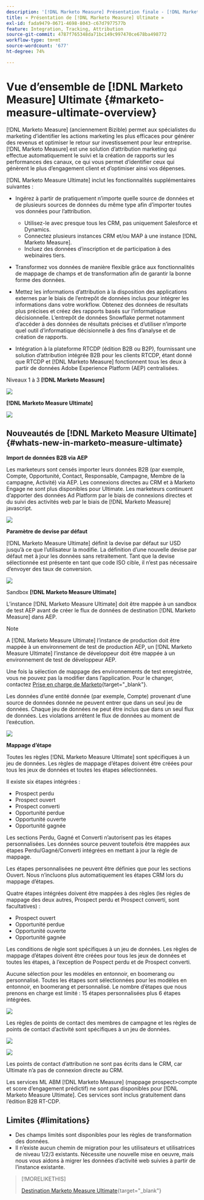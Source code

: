 ```yaml
---
description: '[!DNL Marketo Measure] Présentation finale - [!DNL Marketo Measure]'
title: « Présentation de [!DNL Marketo Measure] Ultimate »
exl-id: fada9479-0671-4698-8043-c67d7977577b
feature: Integration, Tracking, Attribution
source-git-commit: 4787f765348da71bc149c997470ce678ba498772
workflow-type: tm+mt
source-wordcount: '677'
ht-degree: 74%

---
```


# Vue d’ensemble de [!DNL Marketo Measure] Ultimate {#marketo-measure-ultimate-overview}

[!DNL Marketo Measure] (anciennement Bizible) permet aux spécialistes du marketing d’identifier les actions marketing les plus efficaces pour générer des revenus et optimiser le retour sur investissement pour leur entreprise. [!DNL Marketo Measure] est une solution d’attribution marketing qui effectue automatiquement le suivi et la création de rapports sur les performances des canaux, ce qui vous permet d’identifier ceux qui génèrent le plus d’engagement client et d’optimiser ainsi vos dépenses.

[!DNL Marketo Measure Ultimate] inclut les fonctionnalités supplémentaires suivantes :

* Ingérez à partir de pratiquement n’importe quelle source de données et de plusieurs sources de données du même type afin d’importer toutes vos données pour l’attribution.
   * Utilisez-le avec presque tous les CRM, pas uniquement Salesforce et Dynamics.
   * Connectez plusieurs instances CRM et/ou MAP à une instance [!DNL Marketo Measure].
   * Incluez des données d’inscription et de participation à des webinaires tiers.

* Transformez vos données de manière flexible grâce aux fonctionnalités de mappage de champs et de transformation afin de garantir la bonne forme des données.

* Mettez les informations d’attribution à la disposition des applications externes par le biais de l’entrepôt de données inclus pour intégrer les informations dans votre workflow. Obtenez des données de résultats plus précises et créez des rapports basés sur l’informatique décisionnelle. L’entrepôt de données Snowflake permet notamment d’accéder à des données de résultats précises et d’utiliser n’importe quel outil d’informatique décisionnelle à des fins d’analyse et de création de rapports.

* Intégration à la plateforme RTCDP (édition B2B ou B2P), fournissant une solution d’attribution intégrée B2B pour les clients RTCDP, étant donné que RTCDP et [!DNL Marketo Measure] fonctionnent tous les deux à partir de données Adobe Experience Platform (AEP) centralisées.

Niveaux 1 à 3 **[!DNL Marketo Measure]**

![](assets/marketo-measure-ultimate-overview-1.png)

**[!DNL Marketo Measure Ultimate]**

![](assets/marketo-measure-ultimate-overview-2.png)

## Nouveautés de [!DNL Marketo Measure Ultimate] {#whats-new-in-marketo-measure-ultimate}

**Import de données B2B via AEP**

Les marketeurs sont censés importer leurs données B2B (par exemple, Compte, Opportunité, Contact, Responsable, Campagne, Membre de la campagne, Activité) via AEP. Les connexions directes au CRM et à Marketo Engage ne sont plus disponibles pour Ultimate. Les marketeurs continuent d’apporter des données Ad Platform par le biais de connexions directes et du suivi des activités web par le biais de [!DNL Marketo Measure] javascript.

![](assets/marketo-measure-ultimate-overview-3.png)

**Paramètre de devise par défaut**

[!DNL Marketo Measure Ultimate] définit la devise par défaut sur USD jusqu’à ce que l’utilisateur la modifie. La définition d’une nouvelle devise par défaut met à jour les données sans retraitement. Tant que la devise sélectionnée est présente en tant que code ISO cible, il n’est pas nécessaire d’envoyer des taux de conversion.

![](assets/marketo-measure-ultimate-overview-4.png)

Sandbox **[!DNL Marketo Measure Ultimate]**

L’instance [!DNL Marketo Measure Ultimate] doit être mappée à un sandbox de test AEP avant de créer le flux de données de destination [!DNL Marketo Measure] dans AEP.

>[!NOTE]
>
>A [!DNL Marketo Measure Ultimate] l’instance de production doit être mappée à un environnement de test de production AEP, un [!DNL Marketo Measure Ultimate] l’instance de développeur doit être mappée à un environnement de test de développeur AEP.

Une fois la sélection de mappage des environnements de test enregistrée, vous ne pouvez pas la modifier dans l’application. Pour le changer, contactez [Prise en charge de Marketo](https://nation.marketo.com/t5/support/ct-p/Support){target="_blank"}.

Les données d’une entité donnée (par exemple, Compte) provenant d’une source de données donnée ne peuvent entrer que dans un seul jeu de données. Chaque jeu de données ne peut être inclus que dans un seul flux de données. Les violations arrêtent le flux de données au moment de l’exécution.

![](assets/marketo-measure-ultimate-overview-5.png)

**Mappage d’étape**

Toutes les règles [!DNL Marketo Measure Ultimate] sont spécifiques à un jeu de données. Les règles de mappage d’étapes doivent être créées pour tous les jeux de données et toutes les étapes sélectionnées.

Il existe six étapes intégrées :

* Prospect perdu
* Prospect ouvert
* Prospect converti
* Opportunité perdue
* Opportunité ouverte
* Opportunité gagnée

Les sections Perdu, Gagné et Converti n’autorisent pas les étapes personnalisées. Les données source peuvent toutefois être mappées aux étapes Perdu/Gagné/Converti intégrées en mettant à jour la règle de mappage.

Les étapes personnalisées ne peuvent être définies que pour les sections Ouvert.
Nous n’incluons plus automatiquement les étapes CRM lors du mappage d’étapes.

Quatre étapes intégrées doivent être mappées à des règles (les règles de mappage des deux autres, Prospect perdu et Prospect converti, sont facultatives) :

* Prospect ouvert
* Opportunité perdue
* Opportunité ouverte
* Opportunité gagnée

Les conditions de règle sont spécifiques à un jeu de données. Les règles de mappage d’étapes doivent être créées pour tous les jeux de données et toutes les étapes, à l’exception de Pospect perdu et de Prospect converti.

Aucune sélection pour les modèles en entonnoir, en boomerang ou personnalisé. Toutes les étapes sont sélectionnées pour les modèles en entonnoir, en boomerang et personnalisé. Le nombre d’étapes que nous prenons en charge est limité : 15 étapes personnalisées plus 6 étapes intégrées.

![](assets/marketo-measure-ultimate-overview-6.png)

Les règles de points de contact des membres de campagne et les règles de points de contact d’activité sont spécifiques à un jeu de données.

![](assets/marketo-measure-ultimate-overview-7.png)

![](assets/marketo-measure-ultimate-overview-8.png)

Les points de contact d’attribution ne sont pas écrits dans le CRM, car Ultimate n’a pas de connexion directe au CRM.

Les services ML ABM [!DNL Marketo Measure] (mappage prospect>compte et score d’engagement prédictif) ne sont pas disponibles pour [!DNL Marketo Measure Ultimate]. Ces services sont inclus gratuitement dans l’édition B2B RT-CDP.

## Limites {#limitations}

* Des champs limités sont disponibles pour les règles de transformation des données.
* Il n’existe aucun chemin de migration pour les utilisateurs et utilisatrices de niveau 1/2/3 existants. Nécessite une nouvelle mise en oeuvre, mais nous vous aidons à migrer les données d’activité web suivies à partir de l’instance existante.

>[!MORELIKETHIS]
>
>[Destination Marketo Measure Ultimate](https://experienceleague.adobe.com/docs/experience-platform/destinations/catalog/adobe/marketo-measure-ultimate.html?lang=fr){target="_blank"}
